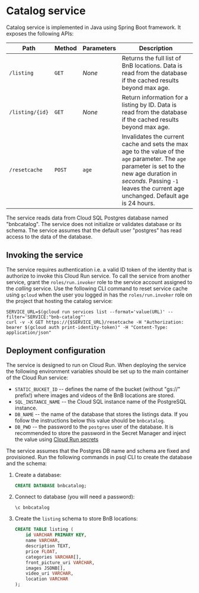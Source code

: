 # Catalog service

Catalog service is implemented in Java using Spring Boot framework. It exposes the following APIs:

| Path | Method | Parameters | Description |
|---|---|---|---|
| `/listing` | `GET` | _None_ | Returns the full list of BnB locations. Data is read from the database if the cached results beyond max age. |
| `/listing/{id}` | `GET` | _None_ | Return information for a listing by ID. Data is read from the database if the cached results beyond max age. |
| `/resetcache` | `POST` | `age` | Invalidates the current cache and sets the max age to the value of the `age` parameter. The `age` parameter is set to the new age duration in _seconds_. Passing `-1` leaves the current age unchanged. Default age is 24 hours.|

The service reads data from Cloud SQL Postgres database named "bnbcatalog".
The service does not initialize or validates database or its schema.
The service assumes that the default user "postgres" has read access to the data of the database.

## Invoking the service

The service requires authentication i.e. a valid ID token of the identity that is authorize to invoke this Cloud Run service.
To call the service from another service, grant the `roles/run.invoker` role to the service account assigned to the _calling_ service.
Use the following CLI command to reset service cache using `gcloud` when the user you logged in has the `roles/run.invoker` role on the project that hosting the catalog service:

```shell
SERVICE_URL=$(gcloud run services list --format='value(URL)' --filter='SERVICE:"bnb-catalog"'
curl -v -X GET https://{$SERVICE_URL}/resetcache -H "Authorization: bearer $(gcloud auth print-identity-token)" -H "Content-Type: application/json"
```

## Deployment configuration

The service is designed to run on Cloud Run. When deploying the service the following environment variables should be set up to the main container of the Cloud Run service:

- `STATIC_BUCKET_ID` -- defines the name of the bucket (without "gs://" prefix!) where images and videos of the BnB locations are stored.
- `SQL_INSTANCE_NAME` -- the Cloud SQL instance name of the PostgreSQL instance.
- `DB_NAME` -- the name of the database that stores the listings data. If you follow the instructions below this value should be `bnbcatalog`.
- `DB_PWD` -- the password to the `postgres` user of the database. It is recommended to store the password in the Secret Manager and inject the value using [Cloud Run secrets](https://cloud.google.com/run/docs/configuring/services/secrets)

The service assumes that the Postgres DB name and schema are fixed and provisioned. Run the following commands in psql CLI to create the database and the schema:

1. Create a database:

   ```sql
   CREATE DATABASE bnbcatalog;
   ```

1. Connect to database (you will need a password):

   ```shell
   \c bnbcatalog
   ```

1. Create the `listing` schema to store BnB locations:

   ```sql
   CREATE TABLE listing (
       id VARCHAR PRIMARY KEY,
       name VARCHAR,
       description TEXT,
       price FLOAT,
       categories VARCHAR[],
       front_picture_uri VARCHAR,
       images JSONB[],
       video_uri VARCHAR,
       location VARCHAR
   );
   ```
